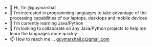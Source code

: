 - 👋 Hi, I’m @guymarshall
- 👀 I’m interested in programming languages to take advantage of the processing capabilities of our laptops, desktops and mobile devices
- 🌱 I’m currently learning Java/Python
- 💞️ I’m looking to collaborate on any Java/Python projects to help me learn the languages more quickly
- 📫 How to reach me ... guymarshall.c@gmail.com

<!---
guymarshall/guymarshall is a ✨ special ✨ repository because its `README.md` (this file) appears on your GitHub profile.
You can click the Preview link to take a look at your changes.
--->
